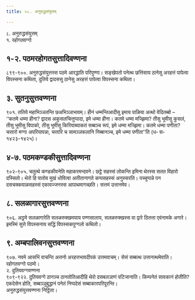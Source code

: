 ```yaml
---
title: ०८. अनुरुद्धसंयुत्तम्

---
```

८. अनुरुद्धसंयुत्तम्  
१. रहोगतवग्गो  


## १-२. पठमरहोगतसुत्तादिवण्णना

८९९-९००. अनुरुद्धसंयुत्तस्स पठमे आरद्धाति परिपुण्णा। सङ्खेपतो पनेत्थ छत्तिंसाय ठानेसु अरहत्तं पापेत्वा विपस्सना कथिता, दुतिये द्वादससु ठानेसु अरहत्तं पापेत्वा विपस्सना कथिता।  


## ३. सुतनुसुत्तवण्णना

९०१. ततिये महाभिञ्ञतन्ति छअभिञ्ञाभावम्। हीनं धम्मन्तिआदीसु इमाय पाळिया अत्थो वेदितब्बो –  
‘‘कतमे धम्मा हीना? द्वादस अकुसलचित्तुप्पादा, इमे धम्मा हीना। कतमे धम्मा मज्झिमा? तीसु भूमीसु कुसलं, तीसु भूमीसु विपाको, तीसु भूमीसु किरियाब्याकतं सब्बञ्च रूपं, इमे धम्मा मज्झिमा। कतमे धम्मा पणीता? चत्तारो मग्गा अपरियापन्ना, चत्तारि च सामञ्ञफलानि निब्बानञ्च, इमे धम्मा पणीता’’ति (ध॰ स॰ १४२३-१४२५)।  


## ४-७. पठमकण्डकीसुत्तादिवण्णना

९०२-९०५. चतुत्थे कण्डकीवनेति महाकरमन्दवने। छट्ठे सहस्सं लोकन्ति इमिना थेरस्स सतत विहारो दस्सितो। थेरो हि पातोव मुखं धोवित्वा अतीतानागते कप्पसहस्सं अनुस्सरति। पच्चुप्पन्ने पन दसचक्कवाळसहस्सं एकावज्जनस्स आपाथमागच्छति। सत्तमं उत्तानमेव।  


## ८. सलळागारसुत्तवण्णना

९०६. अट्ठमे सलळागारेति सलळरुक्खमयाय पण्णसालाय, सलळरुक्खस्स वा द्वारे ठितत्ता एवंनामके अगारे। इमस्मिं सुत्ते विपस्सनाय सद्धिं विपस्सकपुग्गलो कथितो।  


## ९. अम्बपालिवनसुत्तवण्णना

९०७. नवमे आसभिं वाचन्ति अत्तनो अरहत्तभावदीपकं उत्तमवाचम्। सेसं सब्बत्थ उत्तानत्थमेवाति।  
रहोगतवग्गो पठमो।  
२. दुतियवग्गवण्णना  
९०९-९२२. दुतियवग्गे ठानञ्च ठानतोतिआदीहि थेरो दसबलञाणं पटिजानाति। किम्पनेतं सावकानं होतीति? एकदेसेन होति, सब्बञ्ञुबुद्धानं पनेतं निप्पदेसं सब्बाकारपरिपूरन्ति।  
अनुरुद्धसंयुत्तवण्णना निट्ठिता।  